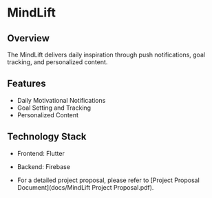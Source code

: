 # MindLift

## Overview

The MindLift delivers daily inspiration through push notifications, goal tracking, and personalized content.

## Features

- Daily Motivational Notifications
- Goal Setting and Tracking
- Personalized Content

## Technology Stack

- Frontend: Flutter
- Backend: Firebase

- For a detailed project proposal, please refer to [Project Proposal Document](docs/MindLift Project Proposal.pdf).
